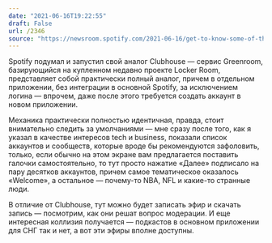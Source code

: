 ```yaml
---
date: "2021-06-16T19:22:55"
draft: False
url: /2346
source: "https://newsroom.spotify.com/2021-06-16/get-to-know-some-of-the-features-in-our-live-interactive-audio-offering-greenroom/"
---
```


Spotify подумал и запустил свой аналог Clubhouse — сервис Greenroom, базирующийся на купленном недавно проекте Locker Room, представляет собой практически полный аналог, причем в отдельном приложении, без интеграции в основной Spotify, за исключением логина — впрочем, даже после этого требуется создать аккаунт в новом приложении.

Механика практически полностью идентичная, правда, стоит внимательно следить за умолчаниями — мне сразу после того, как я указал в качестве интересов tech и business, показали список аккаунтов и сообществ, которые вроде бы рекомендуются зафоловить, только, если обычно на этом экране вам предлагается поставить галочки самостоятельно, то тут просто нажатие «Далее» подписало на пару десятков аккаунтов, причем самое тематическое оказалось «Welcome», а остальное — почему-то NBA, NFL и какие-то странные люди. 

В отличие от Clubhouse, тут можно будет записать эфир и скачать запись — посмотрим, как они решат вопрос модерации. И еще интересная коллизия получается — подкастов в основном приложении для СНГ так и нет, а вот эти эфиры вполне доступны.
